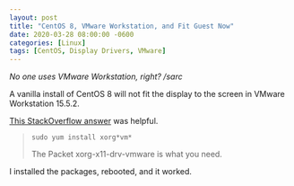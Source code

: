 ```yaml
---
layout: post
title: "CentOS 8, VMware Workstation, and Fit Guest Now"
date: 2020-03-28 08:00:00 -0600
categories: [Linux]
tags: [CentOS, Display Drivers, VMware]
---
```


*No one uses VMware Workstation, right? /sarc*

A vanilla install of CentOS 8 will not fit the display to the screen in VMware Workstation 15.5.2.

[This StackOverflow answer](https://unix.stackexchange.com/a/551240) was helpful.

> `sudo yum install xorg*vm*`
>
> The Packet xorg-x11-drv-vmware is what you need.

I installed the packages, rebooted, and it worked.
